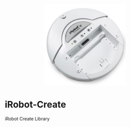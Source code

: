 <p align="center">
    <img src="docs/images/irobot.jpg" width="256">
</p>


# iRobot-Create

iRobot Create Library
